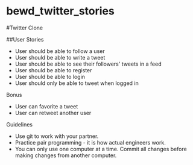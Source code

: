 bewd_twitter_stories
====================

#Twitter Clone

##User Stories

* User should be able to follow a user
* User should be able to write a tweet
* User should be able to see their followers' tweets in a feed
* User should be able to register
* User should be able to login
* User should only be able to tweet when logged in

Bonus

* User can favorite a tweet
* User can retweet another user

Guidelines

* Use git to work with your partner.
* Practice pair programming - it is how actual engineers work.
* You can only use one computer at a time. Commit all changes before making changes from another computer.

